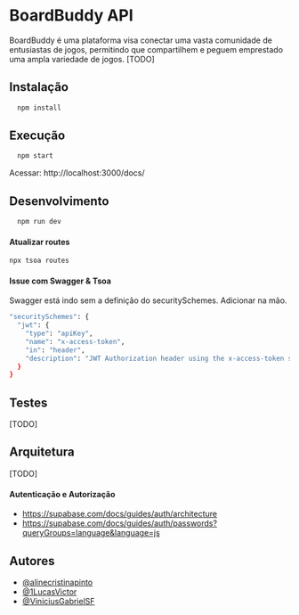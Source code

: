 
# BoardBuddy API

BoardBuddy é uma plataforma visa conectar uma vasta comunidade de entusiastas de jogos, permitindo que compartilhem e peguem emprestado uma ampla variedade de jogos. [TODO]

## Instalação

```bash
  npm install 
```

## Execução

```bash
  npm start 
```
Acessar: http://localhost:3000/docs/

## Desenvolvimento

```bash
  npm run dev 
```

#### Atualizar routes

```bash
npx tsoa routes
```
#### Issue com Swagger & Tsoa
Swagger está indo sem a definição do securitySchemes. Adicionar na mão.

```bash
"securitySchemes": {
  "jwt": {
    "type": "apiKey",
    "name": "x-access-token",
    "in": "header",
    "description": "JWT Authorization header using the x-access-token scheme"
  }
}
```

## Testes
[TODO]

## Arquitetura
[TODO]
#### Autenticação e Autorização
- https://supabase.com/docs/guides/auth/architecture
- https://supabase.com/docs/guides/auth/passwords?queryGroups=language&language=js

## Autores

- [@alinecristinapinto](https://github.com/alinecristinapinto)
- [@1LucasVictor](https://github.com/1LucasVictor)
- [@ViniciusGabrielSF](https://github.com/ViniciusGabrielSF)